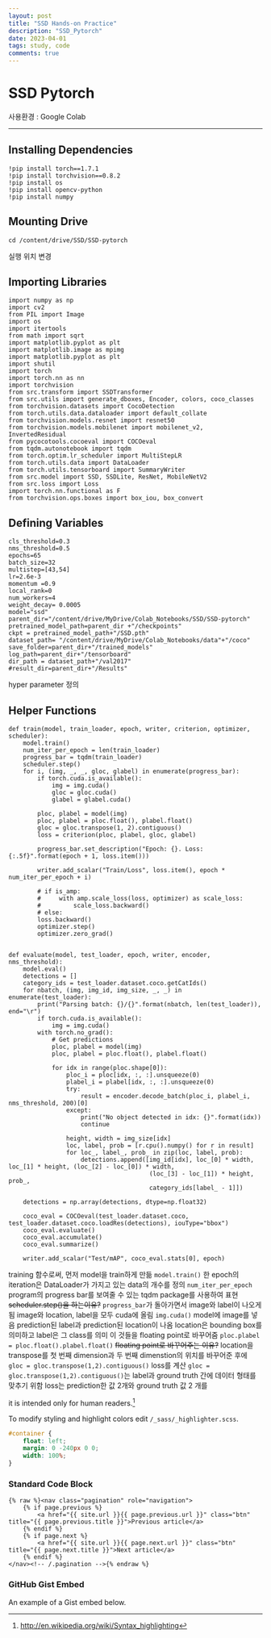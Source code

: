 ```yaml
---
layout: post
title: "SSD Hands-on Practice"
description: "SSD_Pytorch"
date: 2023-04-01
tags: study, code
comments: true
---
```


# SSD Pytorch

 사용환경 : Google Colab

---

## Installing Dependencies
```
!pip install torch==1.7.1
!pip install torchvision==0.8.2
!pip install os
!pip install opencv-python
!pip install numpy
```

## Mounting Drive
```
cd /content/drive/SSD/SSD-pytorch
```
실행 위치 변경


## Importing Libraries
```
import numpy as np
import cv2
from PIL import Image
import os
import itertools
from math import sqrt
import matplotlib.pyplot as plt
import matplotlib.image as mpimg
import matplotlib.pyplot as plt
import shutil
import torch
import torch.nn as nn
import torchvision
from src.transform import SSDTransformer
from src.utils import generate_dboxes, Encoder, colors, coco_classes
from torchvision.datasets import CocoDetection
from torch.utils.data.dataloader import default_collate
from torchvision.models.resnet import resnet50
from torchvision.models.mobilenet import mobilenet_v2, InvertedResidual
from pycocotools.cocoeval import COCOeval
from tqdm.autonotebook import tqdm
from torch.optim.lr_scheduler import MultiStepLR
from torch.utils.data import DataLoader
from torch.utils.tensorboard import SummaryWriter
from src.model import SSD, SSDLite, ResNet, MobileNetV2
from src.loss import Loss
import torch.nn.functional as F
from torchvision.ops.boxes import box_iou, box_convert
```

## Defining Variables
```
cls_threshold=0.3
nms_threshold=0.5
epochs=65
batch_size=32
multistep=[43,54]
lr=2.6e-3
momentum =0.9
local_rank=0
num_workers=4
weight_decay= 0.0005
model="ssd"
parent_dir="/content/drive/MyDrive/Colab_Notebooks/SSD/SSD-pytorch"
pretrained_model_path=parent_dir +"/checkpoints"
ckpt = pretrained_model_path+"/SSD.pth"
dataset_path= "/content/drive/MyDrive/Colab_Notebooks/data"+"/coco"
save_folder=parent_dir+"/trained_models"
log_path=parent_dir+"/tensorboard"
dir_path = dataset_path+"/val2017"
#result_dir=parent_dir+"/Results"
```
hyper parameter 정의

## Helper Functions
```
def train(model, train_loader, epoch, writer, criterion, optimizer, scheduler):
    model.train()
    num_iter_per_epoch = len(train_loader)
    progress_bar = tqdm(train_loader)
    scheduler.step()
    for i, (img, _, _, gloc, glabel) in enumerate(progress_bar):
        if torch.cuda.is_available():
            img = img.cuda()
            gloc = gloc.cuda()
            glabel = glabel.cuda()

        ploc, plabel = model(img)
        ploc, plabel = ploc.float(), plabel.float()
        gloc = gloc.transpose(1, 2).contiguous()
        loss = criterion(ploc, plabel, gloc, glabel)

        progress_bar.set_description("Epoch: {}. Loss: {:.5f}".format(epoch + 1, loss.item()))

        writer.add_scalar("Train/Loss", loss.item(), epoch * num_iter_per_epoch + i)

        # if is_amp:
        #     with amp.scale_loss(loss, optimizer) as scale_loss:
        #         scale_loss.backward()
        # else:
        loss.backward()
        optimizer.step()
        optimizer.zero_grad()


def evaluate(model, test_loader, epoch, writer, encoder, nms_threshold):
    model.eval()
    detections = []
    category_ids = test_loader.dataset.coco.getCatIds()
    for nbatch, (img, img_id, img_size, _, _) in enumerate(test_loader):
        print("Parsing batch: {}/{}".format(nbatch, len(test_loader)), end="\r")
        if torch.cuda.is_available():
            img = img.cuda()
        with torch.no_grad():
            # Get predictions
            ploc, plabel = model(img)
            ploc, plabel = ploc.float(), plabel.float()

            for idx in range(ploc.shape[0]):
                ploc_i = ploc[idx, :, :].unsqueeze(0)
                plabel_i = plabel[idx, :, :].unsqueeze(0)
                try:
                    result = encoder.decode_batch(ploc_i, plabel_i, nms_threshold, 200)[0]
                except:
                    print("No object detected in idx: {}".format(idx))
                    continue

                height, width = img_size[idx]
                loc, label, prob = [r.cpu().numpy() for r in result]
                for loc_, label_, prob_ in zip(loc, label, prob):
                    detections.append([img_id[idx], loc_[0] * width, loc_[1] * height, (loc_[2] - loc_[0]) * width,
                                       (loc_[3] - loc_[1]) * height, prob_,
                                       category_ids[label_ - 1]])

    detections = np.array(detections, dtype=np.float32)

    coco_eval = COCOeval(test_loader.dataset.coco, test_loader.dataset.coco.loadRes(detections), iouType="bbox")
    coco_eval.evaluate()
    coco_eval.accumulate()
    coco_eval.summarize()

    writer.add_scalar("Test/mAP", coco_eval.stats[0], epoch)
```
training 함수로써, 먼저 model을 train하게 만듦 `model.train()` 
한 epoch의 iteration은 DataLoader가 가지고 있는 data의 개수를 정의 `num_iter_per_epoch` 
program의 progress bar를 보여줄 수 있는 tqdm package를 사용하여 표현
<del>scheduler.step()을 하는이유?</del>
`progress_bar`가 돌아가면서 image와 label이 나오게 됨
image와 location, label을 모두 cuda에 올림 `img.cuda()`
model에 image를 넣음
prediction된 label과 prediction된 location이 나옴
location은 bounding box를 의미하고 label은 그 class를 의미
이 것들을 floating point로 바꾸어줌 `ploc.plabel = ploc.float().plabel.float()`
<del>floating point로 바꾸어주는 이유?</del>
location을 transpose를 첫 번째 dimension과 두 번째 dimenstion의 위치를 바꾸어준 후에 `gloc = gloc.transpose(1,2).contiguous()` loss를 계산
`gloc = gloc.transpose(1,2).contiguous()`는 label과 ground truth 간에 데이터 형태를 맞추기 위함
loss는 prediction한 값 2개와 ground truth 값 2 개를


it is intended only for human readers.[^1]

[^1]: <http://en.wikipedia.org/wiki/Syntax_highlighting>


To modify styling and highlight colors edit `/_sass/_highlighter.scss`.




```css
#container {
    float: left;
    margin: 0 -240px 0 0;
    width: 100%;
}
```


### Standard Code Block

    {% raw %}<nav class="pagination" role="navigation">
        {% if page.previous %}
            <a href="{{ site.url }}{{ page.previous.url }}" class="btn" title="{{ page.previous.title }}">Previous article</a>
        {% endif %}
        {% if page.next %}
            <a href="{{ site.url }}{{ page.next.url }}" class="btn" title="{{ page.next.title }}">Next article</a>
        {% endif %}
    </nav><!-- /.pagination -->{% endraw %}

### GitHub Gist Embed

An example of a Gist embed below.

<script src="https://gist.github.com/mmistakes/43a355923921d22cd993.js"></script>
